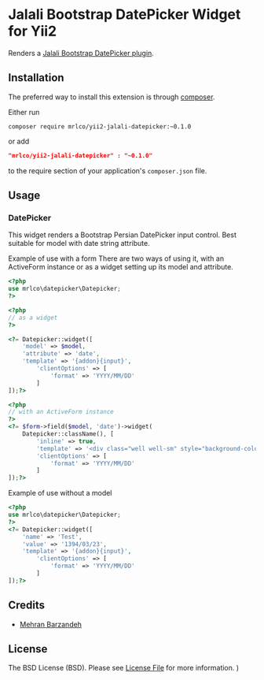 Jalali Bootstrap DatePicker Widget for Yii2
====================================

Renders a [Jalali Bootstrap DatePicker plugin](http://babakhani.github.io/PersianWebToolkit/persiandate).

Installation
------------
The preferred way to install this extension is through [composer](http://getcomposer.org/download/).

Either run

```
composer require mrlco/yii2-jalali-datepicker:~0.1.0
```
or add

```json
"mrlco/yii2-jalali-datepicker" : "~0.1.0"
```

to the require section of your application's `composer.json` file.

Usage
-----

### DatePicker

This widget renders a Bootstrap Persian DatePicker input control. Best suitable for model with date string attribute.

Example of use with a form
There are two ways of using it, with an ActiveForm instance or as a widget setting up its model and attribute.

```php
<?php
use mrlco\datepicker\Datepicker;
?>
```
```php
<?php
// as a widget
?>
```
```php
<?= Datepicker::widget([
    'model' => $model,
    'attribute' => 'date',
    'template' => '{addon}{input}',
        'clientOptions' => [
            'format' => 'YYYY/MM/DD'
        ]
]);?>
```
```php
<?php 
// with an ActiveForm instance 
?>
<?= $form->field($model, 'date')->widget(
    Datepicker::className(), [
        'inline' => true,
        'template' => '<div class="well well-sm" style="background-color: #fff; width:250px">{input}</div>',
        'clientOptions' => [
            'format' => 'YYYY/MM/DD'
        ]
]);?>
```
Example of use without a model

```php
<?php
use mrlco\datepicker\Datepicker;
?>
<?= Datepicker::widget([
    'name' => 'Test',
    'value' => '1394/03/23',
    'template' => '{addon}{input}',
        'clientOptions' => [
            'format' => 'YYYY/MM/DD'
        ]
]);?>
```


Credits
-------

- [Mehran Barzandeh](https://github.com/mehrna)

License
-------

The BSD License (BSD). Please see [License File](LICENSE.md) for more information.
)
